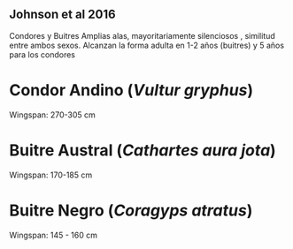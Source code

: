 ## Johnson et al 2016
Condores y Buitres
Amplias alas, mayoritariamente silenciosos , similitud entre ambos sexos. Alcanzan la forma adulta en 1-2 años (buitres) y 5 años para los condores
# Condor Andino (*Vultur gryphus*) 
Wingspan: 270-305 cm
# Buitre Austral (*Cathartes aura jota*)
Wingspan: 170-185 cm
# Buitre Negro (*Coragyps atratus*)
Wingspan: 145 - 160 cm